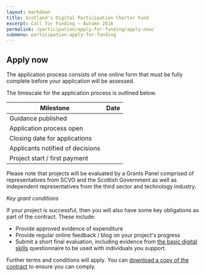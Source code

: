 ```yaml
---
layout: markdown
title: Scotland's Digital Participation Charter Fund
excerpt: Call for Funding – Autumn 2016
permalink: /participation/apply-for-funding/apply-now/
submenu: participation-apply-for-funding
---
```


## Apply now

The application process consists of one online form that must be fully complete before your application will be assessed.

The timescale for the application process is outlined below.

| **Milestone** | **Date** |
| --- | --- |
| Guidance published |   |
| Application process open |   |
| Closing date for applications |   |
| Applicants notified of decisions |   |
| Project start / first payment |   |

Please note that projects will be evaluated by a Grants Panel comprised of representatives from SCVO and the Scottish Government as well as independent representatives from the third sector and technology industry.

_Key grant conditions_

If your project is successful, then you will also have some key obligations as part of the contract. These include:

- Provide approved evidence of expenditure
- Provide regular online feedback / blog on your project&#39;s progress
- Submit a short final evaluation, including evidence from [the basic digital skills](/files/BDS-assessment.pdf) questionnaire to be used with individuals you support.

Further terms and conditions will apply. You can [download a copy of the contract](/files/Challenge%20Fund%20Contract.pdf) to ensure you can comply.